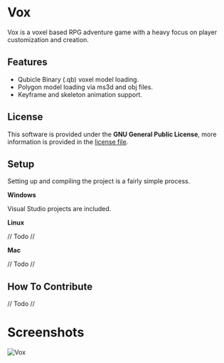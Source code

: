 # Vox
Vox is a voxel based RPG adventure game with a heavy focus on player customization and creation.

## Features
* Qubicle Binary (.qb) voxel model loading.
* Polygon model loading via ms3d and obj files.
* Keyframe and skeleton animation support.

## License
This software is provided under the **GNU General Public License**, more information is provided in the [license file](https://github.com/AlwaysGeeky/Vox/blob/master/LICENSE.md).

## Setup
Setting up and compiling the project is a fairly simple process.

**Windows**

Visual Studio projects are included.

**Linux**

// Todo //

**Mac**

// Todo //

## How To Contribute
// Todo //

# Screenshots
![Vox](http://i.imgur.com/xsrn6zr.png)
